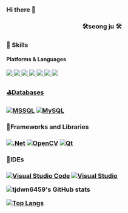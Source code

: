 ### Hi there 👋

<!--
**tjdwn6459/tjdwn6459** is a ✨ _special_ ✨ repository because its `README.md` (this file) appears on your GitHub profile.

Here are some ideas to get you started:

- 🔭 I’m currently working on ...
- 🌱 I’m currently learning ...
- 👯 I’m looking to collaborate on ...
- 🤔 I’m looking for help with ...
- 💬 Ask me about ...
- 📫 How to reach me: ...
- 😄 Pronouns: ...
- ⚡ Fun fact: ...
-->



<h3 align="center"><b>🛠seong ju 🛠</b></h3>


### 💪 Skills
#### Platforms & Languages
<p>
<a href="https://github.com/tjdwn6459/StudyHtml/tree/main/01_HTML" target="_blank"><img src="https://img.shields.io/badge/HTML5-E34F26?style=flat-square&logo=HTML5&logoColor=white"/>
<a href="https://github.com/tjdwn6459/StudyHtml/tree/main/02_CSS" target="_blank"><img src="https://img.shields.io/badge/CSS3-1572B6?style=flat-square&logo=CSS3&logoColor=white"/>
<a href="https://github.com/tjdwn6459/StudyCSharp21" target="_blank"><img src="https://img.shields.io/badge/C Sharp-239120?style=flat-square&logo=C Sharp&logoColor=white"/>
<a href="https://github.com/tjdwn6459/C-" target="_blank"><img src="https://img.shields.io/badge/C-A8B9CC?style=flat-square&logo=C&logoColor=white"/>
<a href="https://github.com/tjdwn6459/StudyRaspberry21" target="_blank"><img src="https://img.shields.io/badge/python-%2314354C.svg?style=flat&logo=python&logoColor=white"/>
<a href="https://github.com/tjdwn6459/CPP" target="_blank"><img src="https://img.shields.io/badge/c++-00599C?style=flat-square&logo=c%2B%2B&logoColor=white&link=https://github.com/tjdwn6459/CPP"/>
<a href="https://github.com/tjdwn6459" target="_blank"><img src="https://img.shields.io/badge/GitHub-181717?style=flat&logo=GitHub&logoColor=white"/>
</p>


<h3>⛳Databases<h3>
<a href="https://www.microsoft.com/ko-kr/sql-server/sql-server-downloads" target="_blank"><img alt="MSSQL" src="https://img.shields.io/badge/mssql-CC2927.svg?style=flat&logo=microsoftsqlserver&logoColor=white"/></a>
<a href="https://github.com/tjdwn6459/Studysqlserver" target="_blank"><img alt="MySQL" src="https://img.shields.io/badge/mysql-%2300f.svg?style=flat&logo=mysql&logoColor=white"/></a>
</p>
 
<h3>🎀Frameworks and Libraries<h3>
<a href="https://github.com/tjdwn6459/StudyAspNet21" target="_blank"><img alt=".Net" src="https://img.shields.io/badge/.NET-5C2D91?style=flat&logo=.net&logoColor=white"/></a>
<a href="https://github.com/choiyeonseong/StudyOpenCV.git" target="_blank"><img alt="OpenCV" src="https://img.shields.io/badge/opencv-%23white.svg?style=flat&logo=opencv&logoColor=white"/></a>
<a href="https://github.com/choiyeonseong/Capston_Dicture_Pen.git" target="_blank"><img alt="Qt" src="https://img.shields.io/badge/Qt-41CD52?style=flat&logo=Qt&logoColor=white"/></a>
</p>

 
 <h3 >🎇IDEs<h3>
<a href="https://code.visualstudio.com/" target="_blank"><img alt="Visual Studio Code" src="https://img.shields.io/badge/VisualStudioCode-007ACC.svg?style=flat&logo=visual-studio-code&logoColor=white"/></a>
<a href="https://visualstudio.microsoft.com/ko/" target="_blank"><img alt="Visual Studio" src="https://img.shields.io/badge/VisualStudio-5C2D91.svg?style=flat&logo=visual-studio&logoColor=white"/></a>



![tjdwn6459's GitHub stats](https://github-readme-stats.vercel.app/api?username=tjdwn6459&show_icons=true&theme=radical)

[![Top Langs](https://github-readme-stats.vercel.app/api/top-langs/?username=tjdwn6459&layout=compact)](https://github.com/tjdwn6459/github-readme-stats)





